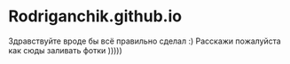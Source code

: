 # Rodriganchik.github.io
Здравствуйте вроде бы всё правильно сделал :)
Расскажи пожалуйста как сюды заливать фотки )))))
